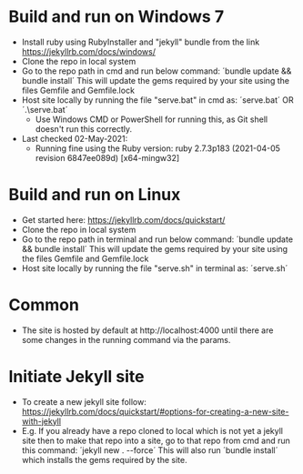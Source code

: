 # Build and run on Windows 7
* Install ruby using RubyInstaller and "jekyll" bundle from the link https://jekyllrb.com/docs/windows/
* Clone the repo in local system
* Go to the repo path in cmd and run below command: ´bundle update && bundle install´
This will update the gems required by your site using the files Gemfile and Gemfile.lock
* Host site locally by running the file "serve.bat" in cmd as: ´serve.bat´ OR ´.\serve.bat´
  - Use Windows CMD or PowerShell for running this, as Git shell doesn't run this correctly.
* Last checked 02-May-2021:
  - Running fine using the Ruby version: ruby 2.7.3p183 (2021-04-05 revision 6847ee089d) [x64-mingw32]
 
# Build and run on Linux
* Get started here: https://jekyllrb.com/docs/quickstart/
* Clone the repo in local system
* Go to the repo path in terminal and run below command: ´bundle update && bundle install´
This will update the gems required by your site using the files Gemfile and Gemfile.lock
* Host site locally by running the file "serve.sh" in terminal as: ´serve.sh´

# Common
* The site is hosted by default at http://localhost:4000 until there are some changes in the running command via the params.

# Initiate Jekyll site
* To create a new jekyll site follow: https://jekyllrb.com/docs/quickstart/#options-for-creating-a-new-site-with-jekyll
* E.g. If you already have a repo cloned to local which is not yet a jekyll site then to make that repo into a site, go to that repo from cmd and run this command:
´jekyll new . --force´
This will also run ´bundle install´ which installs the gems required by the site.
